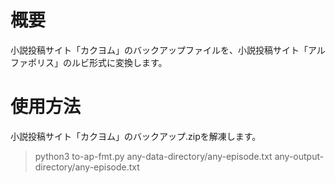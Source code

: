 # 概要

小説投稿サイト「カクヨム」のバックアップファイルを、小説投稿サイト「アルファポリス」のルビ形式に変換します。

# 使用方法

小説投稿サイト「カクヨム」のバックアップ.zipを解凍します。

> python3 to-ap-fmt.py any-data-directory/any-episode.txt any-output-directory/any-episode.txt
